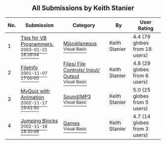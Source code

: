 ﻿<div align="center">

## All Submissions by Keith Stanier

</div>

No.  | Submission | Category | By   | User Rating
---- | ---------- | -------- | ---- | -----------
1 | [Tips for VB Programmers\.<br /><sup>2003-01-21 18:39:04</sup>](https://github.com/Planet-Source-Code/keith-stanier-tips-for-vb-programmers__1-42572) | [Miscellaneous<br /><sup>Visual Basic</sup>](../ByCategory/miscellaneous__1-1.md) | Keith Stanier | 4.4 (79 globes from 18 users)
2 | [FileInfo<br /><sup>2001-11-07 17:00:00</sup>](https://github.com/Planet-Source-Code/keith-stanier-fileinfo__1-40494) | [Files/ File Controls/ Input/ Output<br /><sup>Visual Basic</sup>](../ByCategory/files-file-controls-input-output__1-3.md) | Keith Stanier | 4.8 (29 globes from 6 users)
3 | [MvQuiz with Animation<br /><sup>2002-11-17 19:41:50</sup>](https://github.com/Planet-Source-Code/keith-stanier-mvquiz-with-animation__1-40194) | [Sound/MP3<br /><sup>Visual Basic</sup>](../ByCategory/sound-mp3__1-45.md) | Keith Stanier | 5.0 (25 globes from 5 users)
4 | [Jumping Blocks<br /><sup>2002-11-16 18:30:48</sup>](https://github.com/Planet-Source-Code/keith-stanier-jumping-blocks__1-40773) | [Games<br /><sup>Visual Basic</sup>](../ByCategory/games__1-38.md) | Keith Stanier | 4.7 (14 globes from 3 users)
